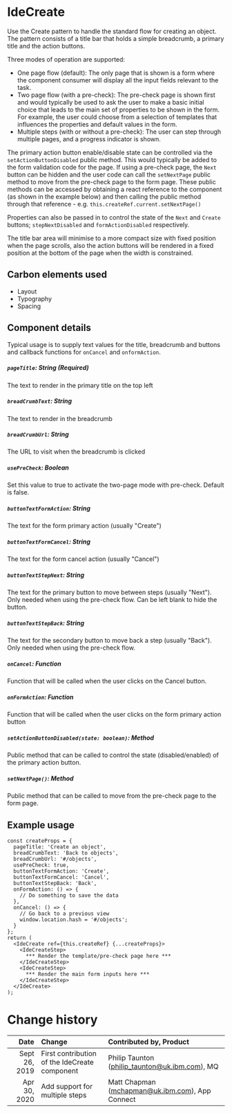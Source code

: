 # IdeCreate

Use the Create pattern to handle the standard flow for creating an object. The
pattern consists of a title bar that holds a simple breadcrumb, a primary title
and the action buttons.

Three modes of operation are supported:

- One page flow (default): The only page that is shown is a form where the
  component consumer will display all the input fields relevant to the task.
- Two page flow (with a pre-check): The pre-check page is shown first and would
  typically be used to ask the user to make a basic initial choice that leads to
  the main set of properties to be shown in the form. For example, the user
  could choose from a selection of templates that influences the properties and
  default values in the form.
- Multiple steps (with or without a pre-check): The user can step through
  multiple pages, and a progress indicator is shown.

The primary action button enable/disable state can be controlled via the
`setActionButtonDisabled` public method. This would typically be added to the
form validation code for the page. If using a pre-check page, the `Next` button
can be hidden and the user code can call the `setNextPage` public method to move
from the pre-check page to the form page. These public methods can be accessed
by obtaining a react reference to the component (as shown in the example below)
and then calling the public method through that reference - e.g.
`this.createRef.current.setNextPage()`

Properties can also be passed in to control the state of the `Next` and `Create`
buttons; `stepNextDisabled` and `formActionDisabled` respectively.

The title bar area will minimise to a more compact size with fixed position when
the page scrolls, also the action buttons will be rendered in a fixed position
at the bottom of the page when the width is constrained.

## Carbon elements used

- Layout
- Typography
- Spacing

## Component details

Typical usage is to supply text values for the title, breadcrumb and buttons and
callback functions for `onCancel` and `onformAction`.

##### `pageTitle`: String (Required)

The text to render in the primary title on the top left

##### `breadCrumbText`: String

The text to render in the breadcrumb

##### `breadCrumbUrl`: String

The URL to visit when the breadcrumb is clicked

##### `usePreCheck`: Boolean

Set this value to true to activate the two-page mode with pre-check. Default is
false.

##### `buttonTextFormAction`: String

The text for the form primary action (usually "Create")

##### `buttonTextFormCancel`: String

The text for the form cancel action (usually "Cancel")

##### `buttonTextStepNext`: String

The text for the primary button to move between steps (usually "Next"). Only
needed when using the pre-check flow. Can be left blank to hide the button.

##### `buttonTextStepBack`: String

The text for the secondary button to move back a step (usually "Back"). Only
needed when using the pre-check flow.

##### `onCancel`: Function

Function that will be called when the user clicks on the Cancel button.

##### `onFormAction`: Function

Function that will be called when the user clicks on the form primary action
button

##### `setActionButtonDisabled(state: boolean)`: Method

Public method that can be called to control the state (disabled/enabled) of the
primary action button.

##### `setNextPage()`: Method

Public method that can be called to move from the pre-check page to the form
page.

## Example usage

```
const createProps = {
  pageTitle: 'Create an object',
  breadCrumbText: 'Back to objects',
  breadCrumbUrl: '#/objects',
  usePreCheck: true,
  buttonTextFormAction: 'Create',
  buttonTextFormCancel: 'Cancel',
  buttonTextStepBack: 'Back',
  onFormAction: () => {
    // Do something to save the data
  },
  onCancel: () => {
    // Go back to a previous view
    window.location.hash = '#/objects';
  }
};
return (
  <IdeCreate ref={this.createRef} {...createProps}>
    <IdeCreateStep>
      *** Render the template/pre-check page here ***
    </IdeCreateStep>
    <IdeCreateStep>
      *** Render the main form inputs here ***
    </IdeCreateStep>
  </IdeCreate>
);

```

# Change history

|          Date | Change                                        | Contributed by, Product                         |
| ------------: | :-------------------------------------------- | :---------------------------------------------- |
| Sept 26, 2019 | First contribution of the IdeCreate component | Philip Taunton (philip_taunton@uk.ibm.com), MQ  |
|  Apr 30, 2020 | Add support for multiple steps                | Matt Chapman (mchapman@uk.ibm.com), App Connect |
